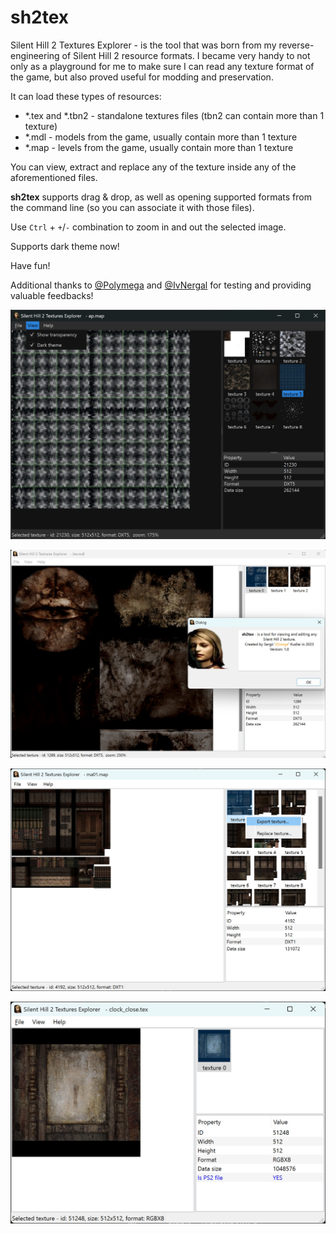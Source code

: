 # sh2tex
Silent Hill 2 Textures Explorer - is the tool that was born from my reverse-engineering of Silent Hill 2 resource formats.
I became very handy to not only as a playground for me to make sure I can read any texture format of the game, but also proved useful for modding and preservation.

It can load these types of resources:

- *.tex and *.tbn2 - standalone textures files (tbn2 can contain more than 1 texture)
- *.mdl - models from the game, usually contain more than 1 texture
- *.map - levels from the game, usually contain more than 1 texture

You can view, extract and replace any of the texture inside any of the aforementioned files.

**sh2tex** supports drag & drop, as well as opening supported formats from the command line (so you can associate it with those files).

Use `Ctrl` + `+`/`-` combination to zoom in and out the selected image.

Supports dark theme now!

Have fun!

Additional thanks to [@Polymega](https://github.com/Polymega) and [@IvNergal](https://github.com/IvNergal) for testing and providing valuable feedbacks!

![](screenshots/screen_04.jpg )

![](screenshots/screen_01.jpg )

![](screenshots/screen_02.jpg )

![](screenshots/screen_03.jpg )
